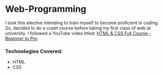 # Web-Programming

I took this elective intending to train myself to become proficient in coding. So, decided to do a crash course before taking my first class of web at university. I followed a YouTube video titled: [HTML & CSS Full Course - Beginner to Pro](https://www.youtube.com/watch?v=G3e-cpL7ofc).

### Technologies Covered:
- HTML
- CSS
